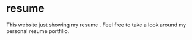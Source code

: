 resume
======

This website just showing my resume . Feel free to take a look around my personal resume portfilio.
